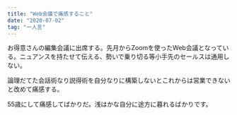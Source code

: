 ```yaml
---
title: "Web会議で痛感すること"
date: "2020-07-02"
tag: "一人言"
---
```


お得意さんの編集会議に出席する。先月からZoomを使ったWeb会議となっている。ニュアンスを持たせて伝える、勢いで乗り切る等小手先のセールスは通用しない。

論理だてた会話術なり説得術を自分なりに構築しないとこれからは営業できないと改めて痛感する。

55歳にして痛感してばかりだ。浅はかな自分に途方に暮れるばかりです。